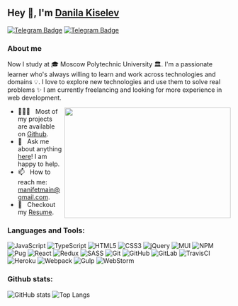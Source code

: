 ## Hey 👋, I'm [Danila Kiselev](https://github.com/manifet/)
[![Telegram Badge](https://img.shields.io/badge/Gmail-D14836?style=for-the-badge&logo=gmail&logoColor=white)](manifetmain@gmail.com)
[![Telegram Badge](https://img.shields.io/badge/Telegram-2CA5E0?style=for-the-badge&logo=telegram&logoColor=white)](https://t.me/manifet)

### About me

Now I study at 🎓 Moscow Polytechnic University 🏛. I'm a passionate learner who's always willing to learn and work across technologies and domains 💡. I love to explore new technologies and use them to solve real problems ✨ I am currently freelancing and looking for more experience in web development.


<img align="right" height="250" width="375" alt="" src="https://github.com/manifet/manifet/programmer.gif" />

- 👨🏻‍💻 &nbsp; Most of my projects are available on [Github](https://github.com/manifet).
- 💬 &nbsp; Ask me about anything [here](https://github.com/manfiet/manifet/issues)! I am happy to help.
- 📫 &nbsp; How to reach me: manifetmain@gmail.com.
- 📝 &nbsp; Checkout my [Resume](https://github.com/manifet/resume.pdf).


### Languages and Tools:
![JavaScript](https://img.shields.io/badge/javascript-%23323330.svg?style=for-the-badge&logo=javascript&logoColor=%23F7DF1E)
![TypeScript](https://img.shields.io/badge/typescript-%23007ACC.svg?style=for-the-badge&logo=typescript&logoColor=white)
![HTML5](https://img.shields.io/badge/html5-%23E34F26.svg?style=for-the-badge&logo=html5&logoColor=white)
![CSS3](https://img.shields.io/badge/css3-%231572B6.svg?style=for-the-badge&logo=css3&logoColor=white)
![jQuery](https://img.shields.io/badge/jquery-%230769AD.svg?style=for-the-badge&logo=jquery&logoColor=white)
![MUI](https://img.shields.io/badge/MUI-%230081CB.svg?style=for-the-badge&logo=mui&logoColor=white)
![NPM](https://img.shields.io/badge/NPM-%23000000.svg?style=for-the-badge&logo=npm&logoColor=white)
![Pug](https://img.shields.io/badge/Pug-FFF?style=for-the-badge&logo=pug&logoColor=A86454)
![React](https://img.shields.io/badge/react-%2320232a.svg?style=for-the-badge&logo=react&logoColor=%2361DAFB)
![Redux](https://img.shields.io/badge/redux-%23593d88.svg?style=for-the-badge&logo=redux&logoColor=white)
![SASS](https://img.shields.io/badge/SASS-hotpink.svg?style=for-the-badge&logo=SASS&logoColor=white)
![Git](https://img.shields.io/badge/git-%23F05033.svg?style=for-the-badge&logo=git&logoColor=white)
![GitHub](https://img.shields.io/badge/github-%23121011.svg?style=for-the-badge&logo=github&logoColor=white)
![GitLab](https://img.shields.io/badge/gitlab-%23181717.svg?style=for-the-badge&logo=gitlab&logoColor=white)
![TravisCI](https://img.shields.io/badge/travis%20ci-%232B2F33.svg?style=for-the-badge&logo=travis&logoColor=white)
![Heroku](https://img.shields.io/badge/heroku-%23430098.svg?style=for-the-badge&logo=heroku&logoColor=white)
![Webpack](https://img.shields.io/badge/webpack-%238DD6F9.svg?style=for-the-badge&logo=webpack&logoColor=black)
![Gulp](https://img.shields.io/badge/GULP-%23CF4647.svg?style=for-the-badge&logo=gulp&logoColor=white)
![WebStorm](https://img.shields.io/badge/webstorm-143?style=for-the-badge&logo=webstorm&logoColor=white&color=black)

### Github stats:
![GitHub stats](https://github-readme-stats.vercel.app/api?username=anuraghazra&hide=contribs,prs)
![Top Langs](https://github-readme-stats.vercel.app/api/top-langs/?username=manifet)
